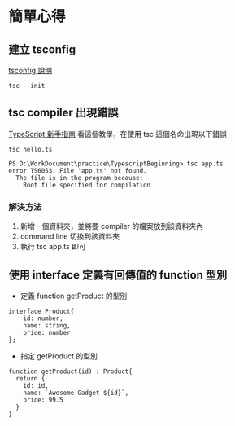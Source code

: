 # 簡單心得

## 建立 tsconfig
[tsconfig 說明](https://zhongsp.gitbooks.io/typescript-handbook/content/doc/handbook/tsconfig.json.html)
```
tsc --init
```

## tsc compiler 出現錯誤

[TypeScript 新手指南](https://willh.gitbook.io/typescript-tutorial/) 看這個教學，在使用 tsc 這個名命出現以下錯誤

```
tsc hello.ts
```

```
PS D:\WorkDocument\practice\TypescriptBeginning> tsc app.ts
error TS6053: File 'app.ts' not found.
  The file is in the program because:
    Root file specified for compilation

```

### 解決方法
1. 新增一個資料夾，並將要 compiler 的檔案放到該資料夾內
2. command line 切換到該資料夾
3. 執行 tsc app.ts 即可



## 使用 interface 定義有回傳值的 function 型別

* 定義 function getProduct 的型別
```
interface Product{
    id: number,
    name: string,
    price: number
};
```

* 指定 getProduct 的型別
```
function getProduct(id) : Product{
  return {
    id: id,
    name: `Awesome Gadget ${id}`,
    price: 99.5
  }
}
```